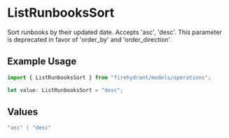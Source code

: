 # ListRunbooksSort

Sort runbooks by their updated date. Accepts 'asc', 'desc'. This parameter is deprecated in favor of 'order_by' and 'order_direction'.

## Example Usage

```typescript
import { ListRunbooksSort } from "firehydrant/models/operations";

let value: ListRunbooksSort = "desc";
```

## Values

```typescript
"asc" | "desc"
```